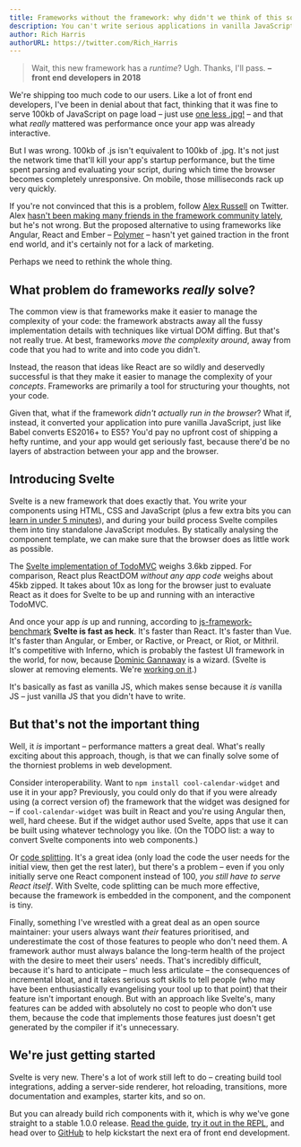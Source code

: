 ```yaml
---
title: Frameworks without the framework: why didn't we think of this sooner?
description: You can't write serious applications in vanilla JavaScript without hitting a complexity wall. But a compiler can do it for you.
author: Rich Harris
authorURL: https://twitter.com/Rich_Harris
---
```


> Wait, this new framework has a *runtime*? Ugh. Thanks, I'll pass.
> **– front end developers in 2018**

We're shipping too much code to our users. Like a lot of front end developers, I've been in denial about that fact, thinking that it was fine to serve 100kb of JavaScript on page load – just use [one less .jpg!](https://twitter.com/miketaylr/status/227056824275333120) – and that what *really* mattered was performance once your app was already interactive.

But I was wrong. 100kb of .js isn't equivalent to 100kb of .jpg. It's not just the network time that'll kill your app's startup performance, but the time spent parsing and evaluating your script, during which time the browser becomes completely unresponsive. On mobile, those milliseconds rack up very quickly.

If you're not convinced that this is a problem, follow [Alex Russell](https://twitter.com/slightlylate) on Twitter. Alex [hasn't been making many friends in the framework community lately](https://twitter.com/slightlylate/status/728355959022587905), but he's not wrong. But the proposed alternative to using frameworks like Angular, React and Ember – [Polymer](https://www.polymer-project.org/1.0/) – hasn't yet gained traction in the front end world, and it's certainly not for a lack of marketing.

Perhaps we need to rethink the whole thing.


## What problem do frameworks *really* solve?

The common view is that frameworks make it easier to manage the complexity of your code: the framework abstracts away all the fussy implementation details with techniques like virtual DOM diffing. But that's not really true. At best, frameworks *move the complexity around*, away from code that you had to write and into code you didn't.

Instead, the reason that ideas like React are so wildly and deservedly successful is that they make it easier to manage the complexity of your *concepts*. Frameworks are primarily a tool for structuring your thoughts, not your code.

Given that, what if the framework *didn't actually run in the browser*? What if, instead, it converted your application into pure vanilla JavaScript, just like Babel converts ES2016+ to ES5? You'd pay no upfront cost of shipping a hefty runtime, and your app would get seriously fast, because there'd be no layers of abstraction between your app and the browser.


## Introducing Svelte

Svelte is a new framework that does exactly that. You write your components using HTML, CSS and JavaScript (plus a few extra bits you can [learn in under 5 minutes](/guide)), and during your build process Svelte compiles them into tiny standalone JavaScript modules. By statically analysing the component template, we can make sure that the browser does as little work as possible.

The [Svelte implementation of TodoMVC](http://svelte-todomvc.surge.sh/) weighs 3.6kb zipped. For comparison, React plus ReactDOM *without any app code* weighs about 45kb zipped. It takes about 10x as long for the browser just to evaluate React as it does for Svelte to be up and running with an interactive TodoMVC.

And once your app *is* up and running, according to [js-framework-benchmark](https://github.com/krausest/js-framework-benchmark) **Svelte is fast as heck**. It's faster than React. It's faster than Vue. It's faster than Angular, or Ember, or Ractive, or Preact, or Riot, or Mithril. It's competitive with Inferno, which is probably the fastest UI framework in the world, for now, because [Dominic Gannaway](https://twitter.com/trueadm) is a wizard. (Svelte is slower at removing elements. We're [working on it](https://github.com/sveltejs/svelte/issues/26).)

It's basically as fast as vanilla JS, which makes sense because it *is* vanilla JS – just vanilla JS that you didn't have to write.


## But that's not the important thing

Well, it *is* important – performance matters a great deal. What's really exciting about this approach, though, is that we can finally solve some of the thorniest problems in web development.

Consider interoperability. Want to `npm install cool-calendar-widget` and use it in your app? Previously, you could only do that if you were already using (a correct version of) the framework that the widget was designed for – if `cool-calendar-widget` was built in React and you're using Angular then, well, hard cheese. But if the widget author used Svelte, apps that use it can be built using whatever technology you like. (On the TODO list: a way to convert Svelte components into web components.)

Or [code splitting](https://twitter.com/samccone/status/797528710085652480). It's a great idea (only load the code the user needs for the initial view, then get the rest later), but there's a problem – even if you only initially serve one React component instead of 100, *you still have to serve React itself*. With Svelte, code splitting can be much more effective, because the framework is embedded in the component, and the component is tiny.

Finally, something I've wrestled with a great deal as an open source maintainer: your users always want *their* features prioritised, and underestimate the cost of those features to people who don't need them. A framework author must always balance the long-term health of the project with the desire to meet their users' needs. That's incredibly difficult, because it's hard to anticipate – much less articulate – the consequences of incremental bloat, and it takes serious soft skills to tell people (who may have been enthusiastically evangelising your tool up to that point) that their feature isn't important enough. But with an approach like Svelte's, many features can be added with absolutely no cost to people who don't use them, because the code that implements those features just doesn't get generated by the compiler if it's unnecessary.


## We're just getting started

Svelte is very new. There's a lot of work still left to do – creating build tool integrations, adding a server-side renderer, hot reloading, transitions, more documentation and examples, starter kits, and so on.

But you can already build rich components with it, which is why we've gone straight to a stable 1.0.0 release. [Read the guide](/guide), [try it out in the REPL](/repl), and head over to [GitHub](https://github.com/sveltejs/svelte) to help kickstart the next era of front end development.
